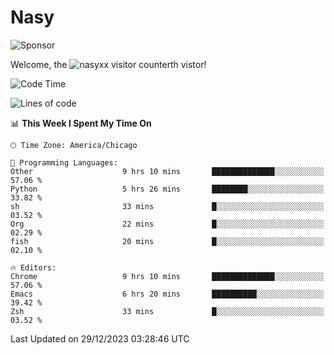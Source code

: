 # Nasy

<!--
<p align="center">
<img height="200" src="https://github-readme-stats.vercel.app/api?username=nasyxx&count_private=true&show_icons=true&theme=dracula&include_all_commits=true"/>
<img height="200" src="https://github-readme-stats.vercel.app/api/top-langs/?username=nasyxx&theme=dracula&hide=html,jupyter+notebook&count_private=true&show_icons=true"/>
</p>

  
----------------
-->

![Sponsor](https://img.shields.io/static/v1.svg?label=Sponsor&message=%E2%9D%A4&logo=GitHub&style=flat&color=pink)
 
Welcome, the ![nasyxx visitor counter](https://count.getloli.com/get/@nasyxx?theme=rule34)th vistor!
 
<!--START_SECTION:waka-->
![Code Time](http://img.shields.io/badge/Code%20Time-4%2C169%20hrs%2050%20mins-blue)

![Lines of code](https://img.shields.io/badge/From%20Hello%20World%20I%27ve%20Written-6.3%20million%20lines%20of%20code-blue)

📊 **This Week I Spent My Time On** 

```text
🕑︎ Time Zone: America/Chicago

💬 Programming Languages: 
Other                    9 hrs 10 mins       ██████████████░░░░░░░░░░░   57.06 % 
Python                   5 hrs 26 mins       ████████░░░░░░░░░░░░░░░░░   33.82 % 
sh                       33 mins             █░░░░░░░░░░░░░░░░░░░░░░░░   03.52 % 
Org                      22 mins             █░░░░░░░░░░░░░░░░░░░░░░░░   02.29 % 
fish                     20 mins             █░░░░░░░░░░░░░░░░░░░░░░░░   02.10 % 

🔥 Editors: 
Chrome                   9 hrs 10 mins       ██████████████░░░░░░░░░░░   57.06 % 
Emacs                    6 hrs 20 mins       ██████████░░░░░░░░░░░░░░░   39.42 % 
Zsh                      33 mins             █░░░░░░░░░░░░░░░░░░░░░░░░   03.52 % 
```


 Last Updated on 29/12/2023 03:28:46 UTC
<!--END_SECTION:waka-->

<!-- ![visitors](https://visitor-badge.laobi.icu/badge?page_id=nasyxx.nasyxx) -->
